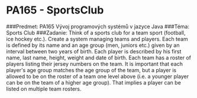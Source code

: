 # PA165 - SportsClub

###Predmet: 
PA165 Vývoj programových systémů v jazyce Java
###Téma: 
Sports Club
###Zadanie:
Think of a sports club for a team sport (football, ice hockey etc.). 
Create a system managing teams and players. Each team is defined by its 
name and an age group (men, juniors etc.) given by an interval between 
two years of birth. Each player is described by his first name, last name, 
height, weight and date of birth. Each team has a roster of players listing 
their jersey numbers on the team. It is important that each player's age 
group matches the age group of the team, but a player is allowed to be on 
the roster of a team one level above (i.e. a younger player can be on the 
team of a higher age group). That implies a player can be listed on multiple 
team rosters.
